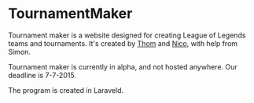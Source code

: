 # TournamentMaker
Tournament maker is a website designed for creating League of Legends teams and tournaments. It's created by [Thom](https://github.com/lantaarnappel "Thom") and [Nico](https://github.com/koffielyder "Nico"), with help from Simon. 

Tournament maker is currently in alpha, and not hosted anywhere. Our deadline is 7-7-2015.

The program is created in Laraveld.
